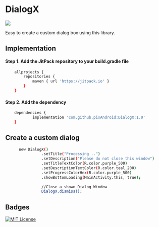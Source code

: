 
# DialogX 
[![](https://jitpack.io/v/pixAndroid/DialogX.svg)](https://jitpack.io/#pixAndroid/DialogX)


Easy to create a custom dialog box using this library.


## Implementation

#### Step 1. Add the JitPack repository to your build.gradle file

```bash
    allprojects {
        repositories {
            maven { url 'https://jitpack.io' }
        }
    }
```
#### Step 2. Add the dependency

```bash
	dependencies {
	        implementation 'com.github.pixAndroid:DialogX:1.0'
	}
```

## Create a custom dialog
```bash
      new DialogX()
                .setTitle("Processing ..")
                .setDescription("Please do not close this window")
                .setTitleTextColor(R.color.purple_500)
                .setDescriptionTextColor(R.color.teal_200)
                .setProgressColorHex(R.color.purple_500)
                .showBottomLoading(MainActivity.this, true);
                
                //Close a shown Dialog Window
                DialogX.dismiss();
```

## Badges

[![MIT License](https://img.shields.io/badge/License-MIT-green.svg)](https://choosealicense.com/licenses/mit/)


